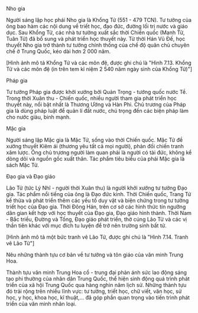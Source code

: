Nho gia

Người sáng lập học phái Nho gia là Khổng Tử (551 - 479 TCN). Tư tưởng của ông bao hàm các nội dung về triết học, đạo đức, đường lối trị nước và giáo dục. Sau Khổng Tử, các nhà tư tưởng xuất sắc thời Chiến quốc (Mạnh Tử, Tuân Tử) đã bổ sung và phát triển học thuyết này. Từ thời Hán Vũ Đế, học thuyết Nho gia trở thành tư tưởng chính thống của chế độ quân chủ chuyên chế ở Trung Quốc, kéo dài hơn 2 000 năm.

[Hình ảnh mô tả Khổng Tử và các môn đệ, được ghi chú là "Hình 7.13. Khổng Tử và các môn đệ (in trên tem kỉ niệm 2 540 năm ngày sinh của Khổng Tử)"]

Pháp gia

Tư tưởng Pháp gia được khởi xướng bởi Quản Trọng - tướng quốc nước Tề. Trong thời Xuân thu - Chiến quốc, nhiều người tham gia phát triển học thuyết này, nổi bật nhất là Thương Ưởng và Hàn Phi. Chủ trương của Pháp gia là dùng pháp luật để quản lí đất nước, chú trọng đến các biện pháp làm cho nước giàu, binh mạnh.

Mặc gia

Người sáng lập Mặc gia là Mặc Tử, sống vào thời Chiến quốc. Mặc Tử đề xướng thuyết Kiêm ái (thương yêu tất cả mọi người), phản đối chiến tranh xâm lược. Ông chủ trương người làm quan phải là người có tài đức, không kể dòng dõi và nguồn gốc xuất thân. Tác phẩm tiêu biểu của phái Mặc gia là sách Mặc Tử.

Đạo gia và Đạo giáo

Lão Tử (tức Lý Nhĩ - người thời Xuân thu) là người khởi xướng tư tưởng Đạo gia. Tác phẩm nổi tiếng của ông là Đạo đức kinh. Thời Chiến quốc, Trang Tử kế thừa và phát triển thêm các yếu tố duy vật và biện chứng trong tư tưởng triết học của Đạo gia. Thời Đông Hán, trên cơ sở các hình thức tín ngưỡng dân gian kết hợp với học thuyết của Đạo gia, Đạo giáo hình thành. Thời Nam - Bắc triều, Đường và Tống, Đạo giáo phát triển, thờ cúng Lão Tử và các vị thần tiên khác với mục đích tu luyện để trở nên trường sinh bất tử.

[Hình ảnh mô tả một bức tranh vẽ Lão Tử, được ghi chú là "Hình 7.14. Tranh vẽ Lão Tử"]

Nêu những thành tựu cơ bản về tư tưởng và tôn giáo của văn minh Trung Hoa.

Thành tựu văn minh Trung Hoa cổ - trung đại phản ánh sức lao động sáng tạo phi thường của nhân dân Trung Quốc, thể hiện sinh động quá trình phát triển của xã hội Trung Quốc qua hàng nghìn năm lịch sử. Những thành tựu đó trải rộng trên nhiều lĩnh vực: tư tưởng, triết học, chữ viết, văn học, sử học, y học, khoa học, kĩ thuật,... đã góp phần quan trọng vào tiến trình phát triển của văn minh nhân loại.